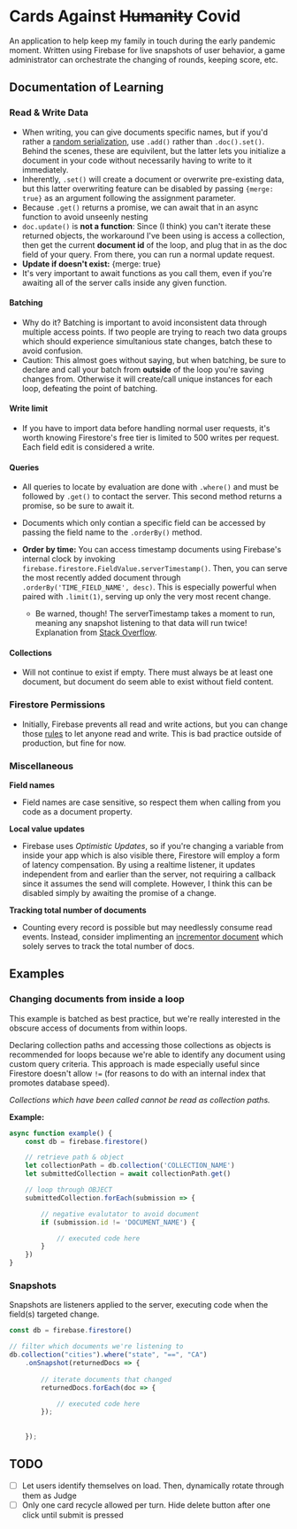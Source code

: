 # Cards Against ~~Humanity~~ Covid
An application to help keep my family in touch during the early pandemic moment. Written using Firebase for live snapshots of user behavior, a game administrator can orchestrate the changing of rounds, keeping score, etc.

## Documentation of Learning

### Read & Write Data
- When writing, you can give documents specific names, but if you'd rather a [random serialization](https://firebase.google.com/docs/firestore/manage-data/add-data#add_a_document), use ```.add()``` rather than ```.doc().set()```. Behind the scenes, these are equivilent, but the latter lets you initialize a document in your code without necessarily having to write to it immediately.
- Inherently, ```.set()``` will create a document or overwrite pre-existing data, but this latter overwriting feature can be disabled by passing ```{merge: true}``` as an argument following the assignment parameter.
- Because ```.get()``` returns a promise, we can await that in an async function to avoid unseenly nesting
- ```doc.update()``` is **not a function**: Since (I think) you can't iterate these returned objects, the workaround I've been using is access a collection, then get the current **document id** of the loop, and plug that in as the doc field of your query. From there, you can run a normal update request.
- **Update if doesn't exist:** {merge: true}
- It's very important to await functions as you call them, even if you're awaiting all of the server calls inside any given function.


#### Batching
- Why do it? Batching is important to avoid inconsistent data through multiple access points. If two people are trying to reach two data groups which should experience simultanious state changes, batch these to avoid confusion.
- Caution: This almost goes without saying, but when batching, be sure to declare and call your batch from **outside** of the loop you're saving changes from. Otherwise it will create/call unique instances for each loop, defeating the point of batching.

#### Write limit
- If you have to import data before handling normal user requests, it's worth knowing Firestore's free tier is limited to 500 writes per request. Each field edit is considered a write.


#### Queries
- All queries to locate by evaluation are done with ```.where()``` and must be followed by ```.get()``` to contact the server. This second method returns a promise, so be sure to await it.
- Documents which only contian a specific field can be accessed by passing the field name to the ```.orderBy()``` method.


- **Order by time:** You can access timestamp documents using Firebase's internal clock by invoking ```firebase.firestore.FieldValue.serverTimestamp()```. Then, you can serve the most recently added document through ```.orderBy('TIME_FIELD_NAME', desc)```. This is especially powerful when paired with ```.limit(1)```, serving up only the very most recent change.
    - Be warned, though! The serverTimestamp takes a moment to run, meaning any snapshot listening to that data will run twice! Explanation from [Stack Overflow](https://stackoverflow.com/questions/49972173/firestore-onsnapshot-executing-twice).

#### Collections
- Will not continue to exist if empty. There must always be at least one document, but document do seem able to exist without field content.


### Firestore Permissions
- Initially, Firebase prevents all read and write actions, but you can change those [rules](https://firebase.google.com/docs/firestore/security/get-started#allow-all) to let anyone read and write. This is bad practice outside of production, but fine for now.


### Miscellaneous

**Field names**
- Field names are case sensitive, so respect them when calling from you code as a document property.

**Local value updates**
- Firebase uses *Optimistic Updates*, so if you're changing a variable from inside your app which is also visible there, Firestore will employ a form of latency compensation. By using a realtime listener, it updates independent from and earlier than the server, not requiring a callback since it assumes the send will complete. However, I think this can be disabled simply by awaiting the promise of a change.

**Tracking total number of documents**
- Counting every record is possible but may needlessly consume read events. Instead, consider implimenting an [incrementor document](https://firebase.googleblog.com/2019/03/increment-server-side-cloud-firestore.html) which solely serves to track the total number of docs.


## Examples

### Changing documents from inside a loop

This example is batched as best practice, but we're really interested in the obscure access of documents from within loops.

Declaring collection paths and accessing those collections as objects is recommended for loops because we're able to identify any document using custom query criteria. This approach is made especially useful since Firestore doesn't allow ```!=``` (for reasons to do with an internal index that promotes database speed).

*Collections which have been called cannot be read as collection paths.*

**Example:**
```js
async function example() {
    const db = firebase.firestore()

    // retrieve path & object
    let collectionPath = db.collection('COLLECTION_NAME')
    let submittedCollection = await collectionPath.get()

    // loop through OBJECT
    submittedCollection.forEach(submission => {

        // negative evalutator to avoid document
        if (submission.id != 'DOCUMENT_NAME') {

            // executed code here
        }
    })
}
```


### Snapshots

Snapshots are listeners applied to the server, executing code when the field(s) targeted change.

```js
const db = firebase.firestore()

// filter which documents we're listening to
db.collection("cities").where("state", "==", "CA")
    .onSnapshot(returnedDocs => {
        
        // iterate documents that changed
        returnedDocs.forEach(doc => {

            // executed code here
        });
        
        
    });
```


## TODO
- [ ] Let users identify themselves on load. Then, dynamically rotate through them as Judge
- [ ] Only one card recycle allowed per turn. Hide delete button after one click until submit is pressed
